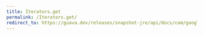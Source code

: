 ```yaml
---
title: Iterators.get
permalink: /Iterators.get/
redirect_to: https://guava.dev/releases/snapshot-jre/api/docs/com/google/common/collect/Iterators.html#get-java.util.Iterator-int-
---
```

